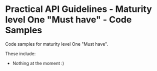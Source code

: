 # Practical API Guidelines - Maturity level One "Must have" - Code Samples
Code samples for maturity level One "Must have".

These include:
- Nothing at the moment :)